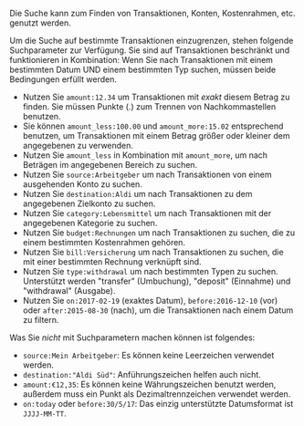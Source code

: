 Die Suche kann zum Finden von Transaktionen, Konten, Kostenrahmen, etc. genutzt werden.

Um die Suche auf bestimmte Transaktionen einzugrenzen, stehen folgende Suchparameter zur Verfügung. Sie sind auf Transaktionen beschränkt und funktionieren in Kombination: Wenn Sie nach Transaktionen mit einem bestimmten Datum UND einem bestimmten Typ suchen, müssen beide Bedingungen erfüllt werden.

* Nutzen Sie `amount:12.34` um Transaktionen mit *exakt* diesem Betrag zu finden. Sie müssen Punkte (.) zum Trennen von Nachkommastellen benutzen.
* Sie können `amount_less:100.00` und `amount_more:15.02` entsprechend benutzen, um Transaktionen mit einem Betrag größer oder kleiner dem angegebenen zu verwenden.
* Nutzen Sie `amount_less` in Kombination mit `amount_more`, um nach Beträgen im angegebenen Bereich zu suchen.
* Nutzen Sie `source:Arbeitgeber` um nach Transaktionen von einem ausgehenden Konto zu suchen.
* Nutzen Sie `destination:Aldi` um nach Transaktionen zu dem angegebenen Zielkonto zu suchen.
* Nutzen Sie `category:Lebensmittel` um nach Transaktionen mit der angegebenen Kategorie zu suchen.
* Nutzen Sie `budget:Rechnungen` um nach Transaktionen zu suchen, die zu einem bestimmten Kostenrahmen gehören.
* Nutzen Sie `bill:Versicherung` um nach Transaktionen zu suchen, die mit einer bestimmten Rechnung verknüpft sind.
* Nutzen Sie `type:withdrawal` um nach bestimmten Typen zu suchen. Unterstützt werden "transfer" (Umbuchung), "deposit" (Einnahme) und "withdrawal" (Ausgabe).
* Nutzen Sie `on:2017-02-19` (exaktes Datum), `before:2016-12-10` (vor) oder `after:2015-08-30` (nach), um die Transaktionen nach einem Datum zu filtern.

Was Sie *nicht* mit Suchparametern machen können ist folgendes:

* `source:Mein Arbeitgeber`: Es können keine Leerzeichen verwendet werden.
* `destination:"Aldi Süd"`: Anführungszeichen helfen auch nicht.
* `amount:€12,35`: Es können keine Währungszeichen benutzt werden, außerdem muss ein Punkt als Dezimaltrennzeichen verwendet werden.
* `on:today` oder `before:30/5/17`: Das einzig unterstützte Datumsformat ist `JJJJ-MM-TT`.